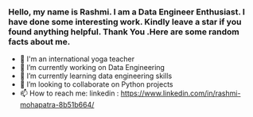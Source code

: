 ### Hello, my name is Rashmi. I am a Data Engineer Enthusiast. I have done some interesting work. Kindly leave a star if you found anything helpful. Thank You .Here are some random facts about me.

- 💞️ I'm an international yoga teacher
- 🔭 I’m currently working on Data Engineering
- 🌱 I’m currently learning data engineering skills
- 👯 I’m looking to collaborate on Python projects
- 📫 How to reach me: linkedin : https://www.linkedin.com/in/rashmi-mohapatra-8b51b664/

